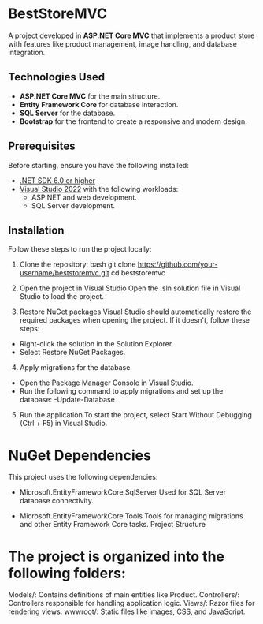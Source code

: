 # BestStoreMVC

A project developed in **ASP.NET Core MVC** that implements a product store with features like product management, image handling, and database integration.

## Technologies Used

- **ASP.NET Core MVC** for the main structure.
- **Entity Framework Core** for database interaction.
- **SQL Server** for the database.
- **Bootstrap** for the frontend to create a responsive and modern design.
## Prerequisites

Before starting, ensure you have the following installed:

- [.NET SDK 6.0 or higher](https://dotnet.microsoft.com/download)
- [Visual Studio 2022](https://visualstudio.microsoft.com/) with the following workloads:
  - ASP.NET and web development.
  - SQL Server development.

## Installation

Follow these steps to run the project locally:

1. Clone the repository:
     bash
   git clone https://github.com/your-username/beststoremvc.git
   cd beststoremvc

2. Open the project in Visual Studio
Open the .sln solution file in Visual Studio to load the project.

3. Restore NuGet packages
Visual Studio should automatically restore the required packages when opening the project. If it doesn't, follow these steps:

- Right-click the solution in the Solution Explorer.
- Select Restore NuGet Packages.

4. Apply migrations for the database
- Open the Package Manager Console in Visual Studio.
- Run the following command to apply migrations and set up the database:
    -Update-Database
5. Run the application
To start the project, select Start Without Debugging (Ctrl + F5) in Visual Studio.

# NuGet Dependencies
This project uses the following dependencies:

- Microsoft.EntityFrameworkCore.SqlServer
  Used for SQL Server database connectivity.

- Microsoft.EntityFrameworkCore.Tools
Tools for managing migrations and other Entity Framework Core tasks.
Project Structure

# The project is organized into the following folders:

Models/: Contains definitions of main entities like Product.
Controllers/: Controllers responsible for handling application logic.
Views/: Razor files for rendering views.
wwwroot/: Static files like images, CSS, and JavaScript.

